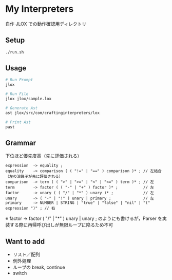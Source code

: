 # My Interpreters

自作 JLOX での動作確認用ディレクトリ

## Setup

```sh
./run.sh
```

## Usage

```sh
# Run Prompt
jlox

# Run File
jlox jlox/sample.lox

# Generate Ast
ast jlox/src/com/craftinginterpreters/lox

# Print Ast
past
```

## Grammar

下位ほど優先度高（先に評価される）

```ebnf
expression  -> equality ;
equality    -> comparison ( ( "!=" | "==" ) comparison )* ; // 左結合（左の演算子が先に評価される）
comparison  -> term ( ( ">" | ">=" | "<" | "<=" ) term )* ; // 左
term        -> factor ( ( "-" | "+" ) factor )* ;           // 左
factor      -> unary ( ( "/" | "*" ) unary )* ;             // 左
unary       -> ( "-" | "!" ) unary | primary ;              // 左
primary     -> NUMBER | STRING | "true" | "false" | "nil" | "(" expression ")" ; // 右
```

※ factor -> factor ( "/" | "*" ) unary | unary ; のようにも書けるが，Parser を実装する際に再帰呼び出しが無限ループに陥るため不可

## Want to add

- リスト／配列
- 例外処理
- ループの break, continue
- switch
